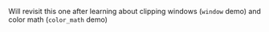 Will revisit this one after learning about clipping windows (`window` demo) and color math (`color_math` demo)

